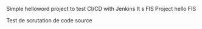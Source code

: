 Simple helloword project to test CI/CD with Jenkins
It s FIS Project
hello FIS


Test de scrutation de code source




